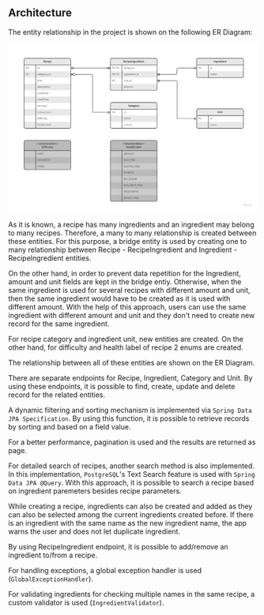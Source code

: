 ## Architecture

The entity relationship in the project is shown on the following ER Diagram:


<img src="images/er_diagram.jpg" width="1060"/>

<br/>

As it is known, a recipe has many ingredients and an ingredient may belong to many recipes. Therefore, a many to many relationship is created between these entities. For this purpose, a bridge entity is used by creating one to many relationship between Recipe - RecipeIngredient and Ingredient - RecipeIngredient entities.

On the other hand, in order to prevent data repetition for the Ingredient, amount and unit fields are kept in the bridge entiy. Otherwise, when the same ingredient is used for several recipes with different amount and unit, then the same ingredient would have to be created as it is used with different amount. With the help of this approach, users can use the same ingredient with different amount and unit and they don't need to create new record for the same ingredient.


For recipe category and ingredient unit, new entities are created. On the other hand, for difficulty and health label of recipe 2 enums are created.

The relationship between all of these entities are shown on the ER Diagram.


There are separate endpoints for Recipe, Ingredient, Category and Unit. By using these endpoints, it is possible to find, create, update and delete record for the related entities.

A dynamic filtering and sorting mechanism is implemented via `Spring Data JPA Specification`. By using this function, it is possible to retrieve records by sorting and based on a field value.

For a better performance, pagination is used and the results are returned as page.


For detailed search of recipes, another search method is also implemented. In this implementation, `PostgreSQL`'s Text Search feature is used with `Spring Data JPA @Query`. With this approach, it is possible to search a recipe based on ingredient paremeters besides recipe parameters.

While creating a recipe, ingredients can also be created and added as they can also be selected among the current ingredients created before. If there is an ingredient with the same name as the new ingredient name, the app warns the user and does not let duplicate ingredient.

By using RecipeIngredient endpoint, it is possible to add/remove an ingredient to/from a recipe.

For handling exceptions, a global exception handler is used (`GlobalExceptionHandler`).

For validating ingredients for checking multiple names in the same recipe, a custom validator is used (`IngredientValidator`).

<br/>
<br/>

